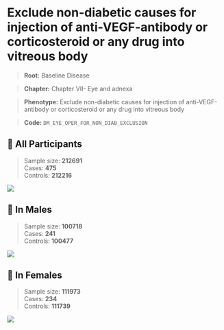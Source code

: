 # Exclude non-diabetic causes for injection of anti-VEGF-antibody or corticosteroid or any drug into vitreous body

> **Root:** Baseline Disease  

> **Chapter:** Chapter VII- Eye and adnexa  

> **Phenotype:** Exclude non-diabetic causes for injection of anti-VEGF-antibody or corticosteroid or any drug into vitreous body  

> **Code:** `DM_EYE_OPER_FOR_NON_DIAB_EXCLUSION`

## 🧪 All Participants  
> Sample size: **212691**  
> Cases: **475**  
> Controls: **212216**
<img src="/Disease/Figures/ALL/Incidence/DM_EYE_OPER_FOR_NON_DIAB_EXCLUSION.png"/>
<CsvTable src="/public/Disease/Data/ALL/Incidence/COX_DM_EYE_OPER_FOR_NON_DIAB_EXCLUSION.csv" label="🔍 View full results" />

## 👨 In Males  
> Sample size: **100718**  
> Cases: **241**  
> Controls: **100477**
<img src="/Disease/Figures/Male/Incidence/DM_EYE_OPER_FOR_NON_DIAB_EXCLUSION.png"/>
<CsvTable src="/public/Disease/Data/Male/Incidence/COX_DM_EYE_OPER_FOR_NON_DIAB_EXCLUSION.csv" label="🔍 View full results" />

## 👩 In Females  
> Sample size: **111973**  
> Cases: **234**  
> Controls: **111739**
<img src="/Disease/Figures/Female/Incidence/DM_EYE_OPER_FOR_NON_DIAB_EXCLUSION.png"/>
<CsvTable src="/public/Disease/Data/Female/Incidence/COX_DM_EYE_OPER_FOR_NON_DIAB_EXCLUSION.csv" label="🔍 View full results" />
